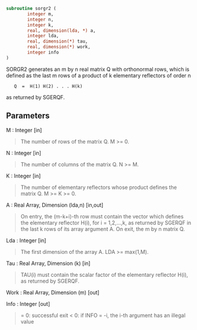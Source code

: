 ```fortran
subroutine sorgr2 (
		integer m,
		integer n,
		integer k,
		real, dimension(lda, *) a,
		integer lda,
		real, dimension(*) tau,
		real, dimension(*) work,
		integer info
)
```

 SORGR2 generates an m by n real matrix Q with orthonormal rows,
 which is defined as the last m rows of a product of k elementary
 reflectors of order n

       Q  =  H(1) H(2) . . . H(k)

 as returned by SGERQF.

## Parameters
M : Integer [in]
> The number of rows of the matrix Q. M >= 0.

N : Integer [in]
> The number of columns of the matrix Q. N >= M.

K : Integer [in]
> The number of elementary reflectors whose product defines the
> matrix Q. M >= K >= 0.

A : Real Array, Dimension (lda,n) [in,out]
> On entry, the (m-k+i)-th row must contain the vector which
> defines the elementary reflector H(i), for i = 1,2,...,k, as
> returned by SGERQF in the last k rows of its array argument
> A.
> On exit, the m by n matrix Q.

Lda : Integer [in]
> The first dimension of the array A. LDA >= max(1,M).

Tau : Real Array, Dimension (k) [in]
> TAU(i) must contain the scalar factor of the elementary
> reflector H(i), as returned by SGERQF.

Work : Real Array, Dimension (m) [out]

Info : Integer [out]
> = 0: successful exit
> < 0: if INFO = -i, the i-th argument has an illegal value

